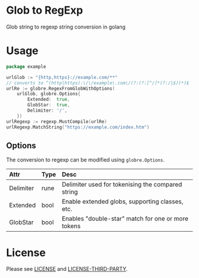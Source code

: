 # Glob to RegExp

Glob string to regexp string conversion in golang 

# Usage

```go
package example

urlGlob := "{http,https}://example.com/**"
// converts to ^(http|https):\/\/example\.com\/(?:(?:[^/]*(?:/|$))*)$
urlRe := globre.RegexFromGlobWithOptions(
	urlGlob, globre.Options{
		Extended:  true,
		GlobStar:  true,
		Delimiter: '/',
	})
urlRegexp := regexp.MustCompile(urlRe)
urlRegexp.MatchString("https://example.com/index.htm")
```

## Options

The conversion to regexp can be modified using `globre.Options`.

|   Attr    | Type |                        Desc                        |
| :-------- | ---- | :------------------------------------------------- |
| Delimiter | rune | Delimiter used for tokenising the compared string  |
| Extended  | bool | Enable extended globs, supporting classes, etc.    |
| GlobStar  | bool | Enables "double-star" match for one or more tokens |

# License

Please see [LICENSE](LICENSE) and [LICENSE-THIRD-PARTY](LICENSE-THIRD-PARTY.md).
